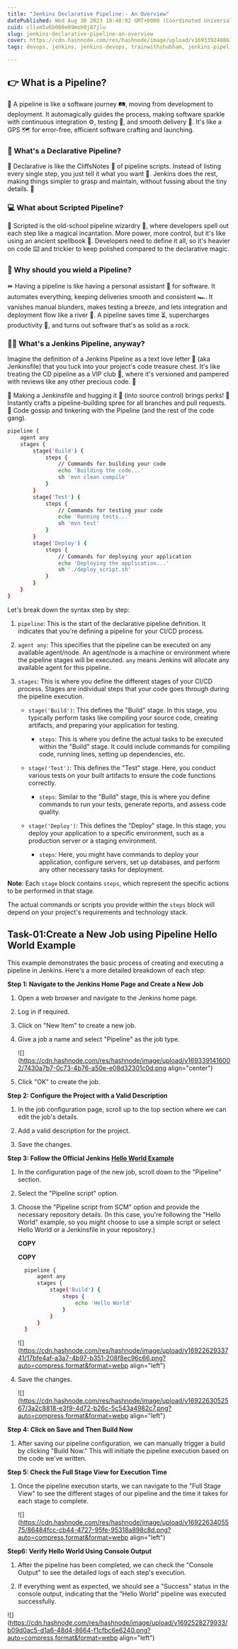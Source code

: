```yaml
---
title: "Jenkins Declarative Pipeline:- An Overview"
datePublished: Wed Aug 30 2023 10:48:02 GMT+0000 (Coordinated Universal Time)
cuid: cllxm5u6b000e09moh0j87jlu
slug: jenkins-declarative-pipeline-an-overview
cover: https://cdn.hashnode.com/res/hashnode/image/upload/v1693392408613/858415b8-925d-4f22-b3d0-f1be2f7bce08.png
tags: devops, jenkins, jenkins-devops, trainwithshubham, jenkins-pipeline

---
```


## 👉 What is a Pipeline?

🚀 A pipeline is like a software journey 🛤️, moving from development to deployment. It automagically guides the process, making software sparkle with continuous integration ⚙️, testing 🧪, and smooth delivery 🚚. It's like a GPS 🗺️ for error-free, efficient software crafting and launching.

### 🤖 What's a Declarative Pipeline?

📝 Declarative is like the CliffsNotes 📖 of pipeline scripts. Instead of listing every single step, you just tell it what you want 🧞. Jenkins does the rest, making things simpler to grasp and maintain, without fussing about the tiny details. 🧐

### 💻 What about Scripted Pipeline?

📜 Scripted is the old-school pipeline wizardry 🔮, where developers spell out each step like a magical incantation. More power, more control, but it's like using an ancient spellbook 📜. Developers need to define it all, so it's heavier on code ⌨️ and trickier to keep polished compared to the declarative magic.

### 🌟 Why should you wield a Pipeline?

⏩ Having a pipeline is like having a personal assistant 🧞 for software. It automates everything, keeping deliveries smooth and consistent 🏎️. It vanishes manual blunders, makes testing a breeze, and lets integration and deployment flow like a river 🌊. A pipeline saves time ⏳, supercharges productivity 🚀, and turns out software that's as solid as a rock.

### 📜🤖 What's a Jenkins Pipeline, anyway?

Imagine the definition of a Jenkins Pipeline as a text love letter 💌 (aka Jenkinsfile) that you tuck into your project's code treasure chest. It's like treating the CD pipeline as a VIP club 🎉, where it's versioned and pampered with reviews like any other precious code. 💎

🚧 Making a Jenkinsfile and hugging it 🤗 (into source control) brings perks! 🌟 Instantly crafts a pipeline-building spree for all branches and pull requests. 🌟 Code gossip and tinkering with the Pipeline (and the rest of the code gang).

```bash
pipeline {
    agent any
    stages {
        stage('Build') {
            steps {
                // Commands for building your code
                echo 'Building the code...'
                sh 'mvn clean compile'
            }
        }
        stage('Test') {
            steps {
                // Commands for testing your code
                echo 'Running tests...'
                sh 'mvn test'
            }
        }
        stage('Deploy') {
            steps {
                // Commands for deploying your application
                echo 'Deploying the application...'
                sh './deploy_script.sh'
            }
        }
    }
}
```

Let's break down the syntax step by step:

1. `pipeline`: This is the start of the declarative pipeline definition. It indicates that you're defining a pipeline for your CI/CD process.
    
2. `agent any`: This specifies that the pipeline can be executed on any available agent/node. An agent/node is a machine or environment where the pipeline stages will be executed. `any` means Jenkins will allocate any available agent for this pipeline.
    
3. `stages`: This is where you define the different stages of your CI/CD process. Stages are individual steps that your code goes through during the pipeline execution.
    
    * `stage('Build')`: This defines the "Build" stage. In this stage, you typically perform tasks like compiling your source code, creating artifacts, and preparing your application for testing.
        
        * `steps`: This is where you define the actual tasks to be executed within the "Build" stage. It could include commands for compiling code, running lines, setting up dependencies, etc.
            
    * `stage('Test')`: This defines the "Test" stage. Here, you conduct various tests on your built artifacts to ensure the code functions correctly.
        
        * `steps`: Similar to the "Build" stage, this is where you define commands to run your tests, generate reports, and assess code quality.
            
    * `stage('Deploy')`: This defines the "Deploy" stage. In this stage, you deploy your application to a specific environment, such as a production server or a staging environment.
        
        * `steps`: Here, you might have commands to deploy your application, configure servers, set up databases, and perform any other necessary tasks for deployment.
            

**Note**: Each `stage` block contains `steps`, which represent the specific actions to be performed in that stage.

The actual commands or scripts you provide within the `steps` block will depend on your project's requirements and technology stack.

## **Task-01:Create a New Job using Pipeline Hello World Example**

This example demonstrates the basic process of creating and executing a pipeline in Jenkins. Here's a more detailed breakdown of each step:

**Step 1: Navigate to the Jenkins Home Page and Create a New Job**

1. Open a web browser and navigate to the Jenkins home page.
    
2. Log in if required.
    
3. Click on "New Item" to create a new job.
    
4. Give a job a name and select "Pipeline" as the job type.
    
    ![](https://cdn.hashnode.com/res/hashnode/image/upload/v1693391416002/7430a7b7-0c73-4b76-a50e-e08d32301c0d.png align="center")
    
5. Click "OK" to create the job.
    

**Step 2: Configure the Project with a Valid Description**

1. In the job configuration page, scroll up to the top section where we can edit the job's details.
    
2. Add a valid description for the project.
    
3. Save the changes.
    

**Step 3: Follow the Official Jenkins** [**Hello World Example**](https://www.jenkins.io/doc/pipeline/tour/hello-world/)

1. In the configuration page of the new job, scroll down to the "Pipeline" section.
    
2. Select the "Pipeline script" option.
    
3. Choose the "Pipeline script from SCM" option and provide the necessary repository details. (In this case, you're following the "Hello World" example, so you might choose to use a simple script or select Hello World or a Jenkinsfile in your repository.)
    
    **COPY**
    
    **COPY**
    
    ```bash
      pipeline {
          agent any
          stages {
              stage('Build') {
                  steps {
                      echo 'Hello World'
                  }
              }
          }
      }
    ```
    
    ![](https://cdn.hashnode.com/res/hashnode/image/upload/v1692262933741/17bfe4af-a3a7-4b97-b351-208f8ec96c66.png?auto=compress,format&format=webp align="left")
    
4. Save the changes.
    
    ![](https://cdn.hashnode.com/res/hashnode/image/upload/v1692263052567/3a2c8818-e3f9-4d72-b26c-5c543a4982c7.png?auto=compress,format&format=webp align="left")
    

**Step 4: Click on Save and Then Build Now**

1. After saving our pipeline configuration, we can manually trigger a build by clicking "Build Now." This will initiate the pipeline execution based on the code we've written.
    

**Step 5: Check the Full Stage View for Execution Time**

1. Once the pipeline execution starts, we can navigate to the "Full Stage View" to see the different stages of our pipeline and the time it takes for each stage to complete.
    
    ![](https://cdn.hashnode.com/res/hashnode/image/upload/v1692263405575/86484fcc-cb44-4727-95fe-95318a898c8d.png?auto=compress,format&format=webp align="left")
    

**Step6: Verify Hello World Using Console Output**

1. After the pipeline has been completed, we can check the "Console Output" to see the detailed logs of each step's execution.
    
2. If everything went as expected, we should see a "Success" status in the console output, indicating that the "Hello World" pipeline was executed successfully.
    

![](https://cdn.hashnode.com/res/hashnode/image/upload/v1692528279933/b09d0ac5-d1a6-48d4-8664-f1cfbc6e6240.png?auto=compress,format&format=webp align="left")